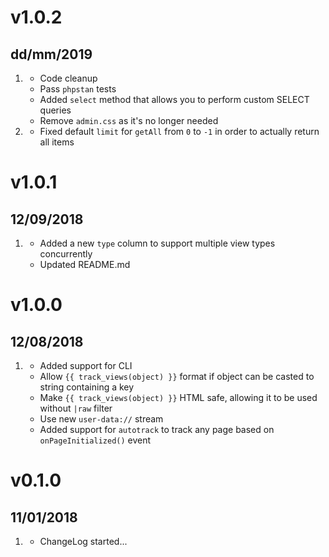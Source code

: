 # v1.0.2
## dd/mm/2019

1. [](#new)
    * Code cleanup
    * Pass `phpstan` tests
    * Added `select` method that allows you to perform custom SELECT queries
    * Remove `admin.css` as it's no longer needed
1. [](#bugfix)
    * Fixed default `limit` for `getAll` from `0` to `-1` in order to actually return all items

# v1.0.1
## 12/09/2018

1. [](#new)
    * Added a new `type` column to support multiple view types concurrently
    * Updated README.md

# v1.0.0
## 12/08/2018

1. [](#new)
    * Added support for CLI
    * Allow `{{ track_views(object) }}` format if object can be casted to string containing a key
    * Make `{{ track_views(object) }}` HTML safe, allowing it to be used without `|raw` filter
    * Use new `user-data://` stream
    * Added support for `autotrack` to track any page based on `onPageInitialized()` event

# v0.1.0
## 11/01/2018

1. [](#new)
    * ChangeLog started...
